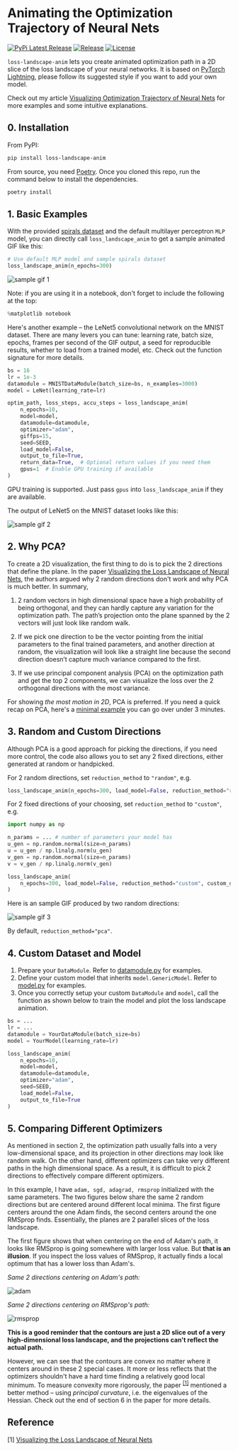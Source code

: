 # Animating the Optimization Trajectory of Neural Nets

[![PyPi Latest Release](https://img.shields.io/pypi/v/loss-landscape-anim)](https://pypi.org/project/loss-landscape-anim/)
[![Release](https://img.shields.io/github/v/release/logancyang/loss-landscape-anim.svg)](https://github.com/logancyang/loss-landscape-anim/releases)
[![License](https://img.shields.io/badge/License-MIT-blue.svg)](./LICENSE)

`loss-landscape-anim` lets you create animated optimization path in a 2D slice of the loss landscape of your neural networks. It is based on [PyTorch Lightning](https://github.com/PyTorchLightning/pytorch-lightning), please follow its suggested style if you want to add your own model.

Check out my article [Visualizing Optimization Trajectory of Neural Nets](https://towardsdatascience.com/from-animation-to-intuition-visualizing-optimization-trajectory-in-neural-nets-726e43a08d85?sk=dae85760fb921ecacddbe1af903e3c69) for more examples and some intuitive explanations.

## 0. Installation

From PyPI:

```sh
pip install loss-landscape-anim
```

From source, you need [Poetry](https://python-poetry.org/docs/#installation). Once you cloned this repo, run the command below to install the dependencies.

```sh
poetry install
```

## 1. Basic Examples

With the provided [spirals dataset](https://github.com/logancyang/loss-landscape-anim/blob/master/sample_images/spirals-dataset.png) and the default multilayer perceptron `MLP` model, you can directly call `loss_landscape_anim` to get a sample animated GIF like this:

```py
# Use default MLP model and sample spirals dataset
loss_landscape_anim(n_epochs=300)
```

<img src="./sample_images/sample_mlp_2l_50n.gif" alt="sample gif 1" title="MLP with two 50-node hidden layers on the Spirals dataset, PCA" align="middle"/>

Note: if you are using it in a notebook, don't forget to include the following at the top:

```py
%matplotlib notebook
```

Here's another example – the LeNet5 convolutional network on the MNIST dataset. There are many levers you can tune: learning rate, batch size, epochs, frames per second of the GIF output, a seed for reproducible results, whether to load from a trained model, etc. Check out the function signature for more details.

```py
bs = 16
lr = 1e-3
datamodule = MNISTDataModule(batch_size=bs, n_examples=3000)
model = LeNet(learning_rate=lr)

optim_path, loss_steps, accu_steps = loss_landscape_anim(
    n_epochs=10,
    model=model,
    datamodule=datamodule,
    optimizer="adam",
    giffps=15,
    seed=SEED,
    load_model=False,
    output_to_file=True,
    return_data=True,  # Optional return values if you need them
    gpus=1  # Enable GPU training if available
)
```

GPU training is supported. Just pass `gpus` into `loss_landscape_anim` if they are available.

The output of LeNet5 on the MNIST dataset looks like this:

<img src="./sample_images/lenet-1e-3.gif" alt="sample gif 2" title="LeNet5 on the MNIST dataset, PCA" align="middle"/>

## 2. Why PCA?

To create a 2D visualization, the first thing to do is to pick the 2 directions that define the plane. In the paper [Visualizing the Loss Landscape of Neural Nets](https://arxiv.org/abs/1712.09913v3), the authors argued why 2 random directions don't work and why PCA is much better. In summary,

1) 2 random vectors in high dimensional space have a high probability of being orthogonal, and they can hardly capture any variation for the optimization path. The path’s projection onto the plane spanned by the 2 vectors will just look like random walk.

2) If we pick one direction to be the vector pointing from the initial parameters to the final trained parameters, and another direction at random, the visualization will look like a straight line because the second direction doesn’t capture much variance compared to the first.

3) If we use principal component analysis (PCA) on the optimization path and get the top 2 components, we can visualize the loss over the 2 orthogonal directions with the most variance.

For showing *the most motion in 2D*, PCA is preferred. If you need a quick recap on PCA, here's a [minimal example](https://towardsdatascience.com/a-3-minute-review-of-pca-compression-and-recovery-38bb510a8637?sk=028aee2c8b0f3cf8b0207563a3ff907d) you can go over under 3 minutes.


## 3. Random and Custom Directions

Although PCA is a good approach for picking the directions, if you need more control, the code also allows you to set any 2 fixed directions, either generated at random or handpicked.

For 2 random directions, set `reduction_method` to `"random"`, e.g.

```py
loss_landscape_anim(n_epochs=300, load_model=False, reduction_method="random")
```

For 2 fixed directions of your choosing, set `reduction_method` to `"custom"`, e.g.

```py
import numpy as np

n_params = ... # number of parameters your model has
u_gen = np.random.normal(size=n_params)
u = u_gen / np.linalg.norm(u_gen)
v_gen = np.random.normal(size=n_params)
v = v_gen / np.linalg.norm(v_gen)

loss_landscape_anim(
    n_epochs=300, load_model=False, reduction_method="custom", custom_directions=(u, v)
)
```

Here is an sample GIF produced by two random directions:

<img src="./sample_images/random_directions.gif" alt="sample gif 3" title="MLP with 1 50-node hidden layer on the Spirals dataset, random directions" align="middle"/>

By default, `reduction_method="pca"`.

## 4. Custom Dataset and Model

1. Prepare your `DataModule`. Refer to [datamodule.py](https://github.com/logancyang/loss-landscape-anim/blob/master/loss_landscape_anim/datamodule.py) for examples.
2. Define your custom model that inherits `model.GenericModel`. Refer to [model.py](https://github.com/logancyang/loss-landscape-anim/blob/master/loss_landscape_anim/model.py) for examples.
3. Once you correctly setup your custom `DataModule` and `model`, call the function as shown below to train the model and plot the loss landscape animation.

```py
bs = ...
lr = ...
datamodule = YourDataModule(batch_size=bs)
model = YourModel(learning_rate=lr)

loss_landscape_anim(
    n_epochs=10,
    model=model,
    datamodule=datamodule,
    optimizer="adam",
    seed=SEED,
    load_model=False,
    output_to_file=True
)
```

## 5. Comparing Different Optimizers

As mentioned in section 2, the optimization path usually falls into a very low-dimensional space, and its projection in other directions may look like random walk. On the other hand, different optimizers can take very different paths in the high dimensional space. As a result, it is difficult to pick 2 directions to effectively compare different optimizers.

In this example, I have `adam, sgd, adagrad, rmsprop` initialized with the same parameters. The two figures below share the same 2 random directions but are centered around different local minima. The first figure centers around the one Adam finds, the second centers around the one RMSprop finds. Essentially, the planes are 2 parallel slices of the loss landscape.

The first figure shows that when centering on the end of Adam's path, it looks like RMSprop is going somewhere with larger loss value. But **that is an illusion**. If you inspect the loss values of RMSprop, it actually finds a local optimum that has a lower loss than Adam's.

*Same 2 directions centering on Adam's path:*

<img src="./sample_images/adam_paths.gif" alt="adam" title="Fixed directions centering on Adam's path" align="middle"/>

*Same 2 directions centering on RMSprop's path:*

<img src="./sample_images/rmsprop_paths.gif" alt="rmsprop" title="Fixed directions centering on RMSprop's path" align="middle"/>

**This is a good reminder that the contours are just a 2D slice out of a very high-dimensional loss landscape, and the projections can't reflect the actual path.**

However, we can see that the contours are convex no matter where it centers around in these 2 special cases. It more or less reflects that the optimizers shouldn't have a hard time finding a relatively good local minimum. To measure convexity more rigorously, the paper <sup>[[1]](#reference)</sup> mentioned a better method – using *principal curvature*, i.e. the eigenvalues of the Hessian. Check out the end of section 6 in the paper for more details.

## Reference

[1] [Visualizing the Loss Landscape of Neural Nets](https://arxiv.org/abs/1712.09913v3)
